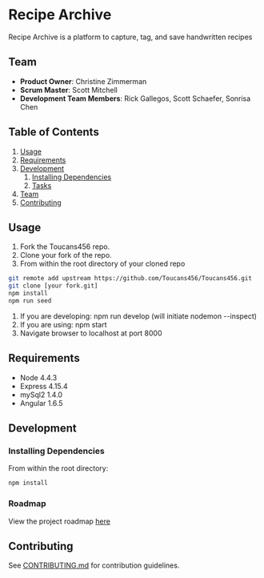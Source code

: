# Recipe Archive

Recipe Archive is a platform to capture, tag, and save handwritten recipes

## Team

  - __Product Owner__: Christine Zimmerman
  - __Scrum Master__: Scott Mitchell
  - __Development Team Members__: Rick Gallegos, Scott Schaefer, Sonrisa Chen

## Table of Contents

1. [Usage](#Usage)
1. [Requirements](#requirements)
1. [Development](#development)
    1. [Installing Dependencies](#installing-dependencies)
    1. [Tasks](#tasks)
1. [Team](#team)
1. [Contributing](#contributing)

## Usage

1. Fork the Toucans456 repo.
1. Clone your fork of the repo.
1. From within the root directory of your cloned repo
```sh
git remote add upstream https://github.com/Toucans456/Toucans456.git
git clone [your fork.git]
npm install
npm run seed
```
1. If you are developing: npm run develop (will initiate nodemon --inspect)
1. If you are using: npm start
1. Navigate browser to localhost at port 8000

## Requirements

- Node 4.4.3
- Express 4.15.4
- mySql2 1.4.0
- Angular 1.6.5


## Development

### Installing Dependencies

From within the root directory:

```sh
npm install
```

### Roadmap

View the project roadmap [here](https://github.com/Toucans456/Toucans456/issues)


## Contributing

See [CONTRIBUTING.md](CONTRIBUTING.md) for contribution guidelines.
